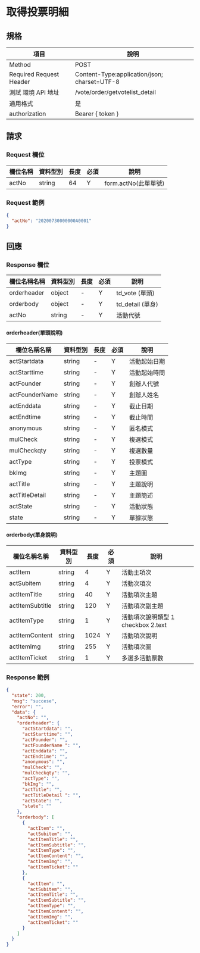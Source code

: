 # 取得投票明細

## 規格

| 項目                    | 說明                                         |
| ----------------------- | -------------------------------------------- |
| Method                  | POST                                         |
| Required Request Header | Content-Type:application/json; charset=UTF-8 |
| 測試 環境 API 地址      | /vote/order/getvotelist_detail               |
| 通用格式                | 是                                           |
| authorization           | Bearer { token }                             |

## 請求

### Request 欄位

| 欄位名稱 | 資料型別 | 長度 | 必須 | 說明                 |
| -------- | -------- | ---- | ---- | -------------------- |
| actNo    | string   | 64   | Y    | form.actNo(此單單號) |

### Request 範例

```json
{
  "actNo": "20200730000000A0001"
}
```

## 回應

### Response 欄位

| 欄位名稱名稱 | 資料型別 | 長度 | 必須 | 說明             |
| ------------ | -------- | ---- | ---- | ---------------- |
| orderheader  | object   | -    | Y    | td_vote (單頭)   |
| orderbody    | object   | -    | Y    | td_detail (單身) |
| actNo        | string   | -    | Y    | 活動代號         |

#### orderheader(單頭說明)

| 欄位名稱名稱   | 資料型別 | 長度 | 必須 | 說明         |
| -------------- | -------- | ---- | ---- | ------------ |
| actStartdata   | string   | -    | Y    | 活動起始日期 |
| actStarttime   | string   | -    | Y    | 活動起始時間 |
| actFounder     | string   | -    | Y    | 創辦人代號   |
| actFounderName | string   | -    | Y    | 創辦人姓名   |
| actEnddata     | string   | -    | Y    | 截止日期     |
| actEndtime     | string   | -    | Y    | 截止時間     |
| anonymous      | string   | -    | Y    | 匿名模式     |
| mulCheck       | string   | -    | Y    | 複選模式     |
| mulCheckqty    | string   | -    | Y    | 複選數量     |
| actType        | string   | -    | Y    | 投票模式     |
| bkImg          | string   | -    | Y    | 主題圖       |
| actTitle       | string   | -    | Y    | 主題說明     |
| actTitleDetail | string   | -    | Y    | 主題簡述     |
| actState       | string   | -    | Y    | 活動狀態     |
| state          | string   | -    | Y    | 單據狀態     |

#### orderbody(單身說明)

| 欄位名稱名稱    | 資料型別 | 長度 | 必須 | 說明                               |
| --------------- | -------- | ---- | ---- | ---------------------------------- |
| actItem         | string   | 4    | Y    | 活動主項次                         |
| actSubitem      | string   | 4    | Y    | 活動次項次                         |
| actItemTitle    | string   | 40   | Y    | 活動項次主題                       |
| actItemSubtitle | string   | 120  | Y    | 活動項次副主題                     |
| actItemType     | string   | 1    | Y    | 活動項次說明類型 1 checkbox 2.text |
| actItemContent  | string   | 1024 | Y    | 活動項次說明                       |
| actItemImg      | string   | 255  | Y    | 活動項次圖                         |
| actItemTicket   | string   | 1    | Y    | 多選多活動票數                     |

### Response 範例

```json
{
  "state": 200,
  "msg": "succese",
  "error": "",
  "data": {
    "actNo": "",
    "orderheader": {
      "actStartdata": "",
      "actStarttime": "",
      "actFounder": "",
      "actFounderName ": "",
      "actEnddata": "",
      "actEndtime": "",
      "anonymous": "",
      "mulCheck": "",
      "mulCheckqty": "",
      "actType": "",
      "bkImg": "",
      "actTitle": "",
      "actTitleDetail ": "",
      "actState": "",
      "state": ""
    },
    "orderbody": [
      {
        "actItem": "",
        "actSubitem": "",
        "actItemTitle": "",
        "actItemSubtitle": "",
        "actItemType": "",
        "actItemContent": "",
        "actItemImg": "",
        "actItemTicket": ""
      },
      {
        "actItem": "",
        "actSubitem": "",
        "actItemTitle": "",
        "actItemSubtitle": "",
        "actItemType": "",
        "actItemContent": "",
        "actItemImg": "",
        "actItemTicket": ""
      }
    ]
  }
}
```
